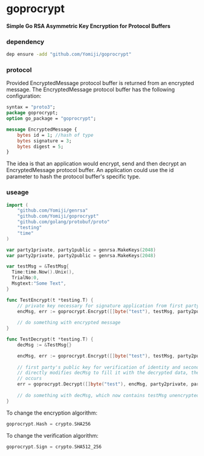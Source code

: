 # goprocrypt
#### Simple Go RSA Asymmetric Key Encryption for Protocol Buffers

### dependency

```bash
dep ensure -add "github.com/Yomiji/goprocrypt"
```


### protocol
Provided EncryptedMessage protocol buffer is returned from an encrypted message. The EncryptedMessage protocol buffer
has the following configuration:
```proto
syntax = "proto3";
package goprocrypt;
option go_package = "goprocrypt";

message EncryptedMessage {
    bytes id = 1; //hash of type
    bytes signature = 3;
    bytes digest = 5;
}
```
The idea is that an application would encrypt, send and then decrypt an EncryptedMessage protocol buffer. An application
could use the id parameter to hash the protocol buffer's specific type.
### useage
```go
import (
	"github.com/Yomiji/genrsa"
	"github.com/Yomiji/goprocrypt"
	"github.com/golang/protobuf/proto"
	"testing"
	"time"
)

var party1private, party1public = genrsa.MakeKeys(2048)
var party2private, party2public = genrsa.MakeKeys(2048)

var testMsg = &TestMsg{
  Time:time.Now().Unix(),
  TrialNo:0,
  Msgtext:"Some Text",
}

func TestEncrypt(t *testing.T) {
	// private key necessary for signature application from first party, encrypting for second party
	encMsg, err := goprocrypt.Encrypt([]byte("test"), testMsg, party2public, party1private)
	
	// do something with encrypted message
}

func TestDecrypt(t *testing.T) {
	decMsg := &TestMsg{}

	encMsg, err := goprocrypt.Encrypt([]byte("test"), testMsg, party2public, party1private)
	
	// first party's public key for verification of identity and second party key for decryption
	// directly modifies decMsg to fill it with the decrypted data, the type must match or an error
	// occurs
	err = goprocrypt.Decrypt([]byte("test"), encMsg, party2private, party1public, decMsg)
	
	// do something with decMsg, which now contains testMsg unencrypted
}
```

To change the encryption algorithm: 
```go
goprocrypt.Hash = crypto.SHA256
```

To change the verification algorithm: 
```go
goprocrypt.Sign = crypto.SHA512_256
```
